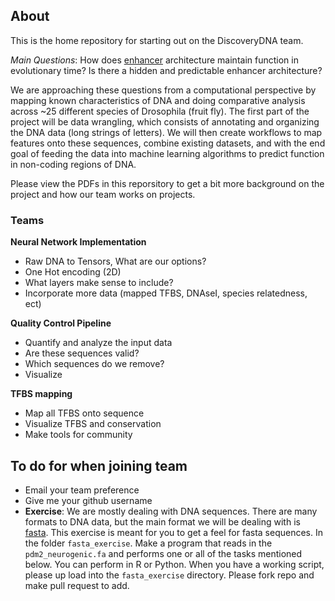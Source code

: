 ## About

This is the home repository for starting out on the DiscoveryDNA team.  

*Main Questions*: How does [enhancer](https://en.wikipedia.org/wiki/Enhancer_(genetics)) architecture maintain function in evolutionary time? Is there a hidden and predictable enhancer architecture?

We are approaching these questions from a computational perspective by mapping known characteristics of DNA and doing comparative analysis across ~25 different species of Drosophila (fruit fly). The first part of the project will be data wrangling, which consists of annotating and organizing the DNA data (long strings of letters). We will then create workflows to map features onto these sequences, combine existing datasets, and with the end goal of feeding the data into machine learning algorithms to predict function in non-coding regions of DNA.

Please view the PDFs in this reporsitory to get a bit more background on the project and how our team works on projects.

### Teams

**Neural Network Implementation**

- Raw DNA to Tensors, What are our options?
- One Hot encoding (2D)
- What layers make sense to include?
- Incorporate more data (mapped TFBS, DNAseI, species relatedness, ect)

**Quality Control Pipeline**

- Quantify and analyze the input data
- Are these sequences valid? 
- Which sequences do we remove?
- Visualize

**TFBS mapping**

-  Map all TFBS onto sequence
-  Visualize TFBS and conservation
-  Make tools for community

## To do for when joining team

- Email your team preference
- Give me your github username
- **Exercise**: We are mostly dealing with DNA sequences.  There are many formats to DNA data, but the main format we will be dealing with is [fasta](https://en.wikipedia.org/wiki/FASTA_format). This exercise is meant for you to get a feel for fasta sequences. In the folder `fasta_exercise`. Make a program that reads in the `pdm2_neurogenic.fa` and performs one or all of the tasks mentioned below. You can perform in R or Python. When you have a working script, please up load into the `fasta_exercise` directory. Please fork repo and make pull request to add.

